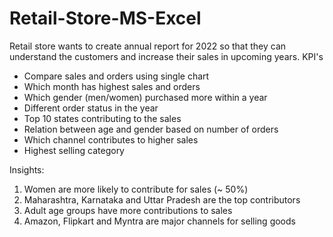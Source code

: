 # Retail-Store-MS-Excel

Retail store wants to create annual report for 2022 so that they can understand the customers and increase their sales in upcoming years.
KPI's
-	Compare sales and orders using single chart
-	Which month has highest sales and orders
-	Which gender (men/women) purchased more within a year
-	Different order status in the year
-	Top 10 states contributing to the sales
-	Relation between age and gender based on number of orders 
-	Which channel contributes to higher sales
-	Highest selling category

Insights:
1.	Women are more likely to contribute for sales (~ 50%)
2.	Maharashtra, Karnataka and Uttar Pradesh are the top contributors
3.	Adult age groups have more contributions to sales
4.	Amazon, Flipkart and Myntra are major channels for selling goods
